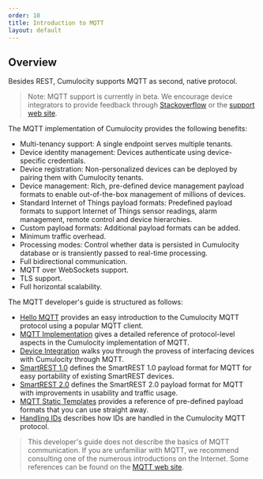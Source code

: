 ```yaml
---
order: 10
title: Introduction to MQTT
layout: default
---
```


## Overview

Besides REST, Cumulocity supports MQTT as second, native protocol.

> Note: MQTT support is currently in beta. We encourage device integrators to provide feedback through [Stackoverflow](http://stackoverflow.com/questions/tagged/cumulocity) or the [support web site](https://support.cumulocity.com).

The MQTT implementation of Cumulocity provides the following benefits:
* Multi-tenancy support: A single endpoint serves multiple tenants.
* Device identity management: Devices authenticate using device-specific credentials.
* Device registration: Non-personalized devices can be deployed by pairing them with Cumulocity tenants.
* Device management: Rich, pre-defined device management payload formats to enable out-of-the-box management of millions of devices.
* Standard Internet of Things payload formats: Predefined payload formats to support Internet of Things sensor readings, alarm management, remote control and device hierarchies.
* Custom payload formats: Additional payload formats can be added. 
* Minimum traffic overhead.
* Processing modes: Control whether data is persisted in Cumulocity database or is transiently passed to real-time processing.
* Full bidirectional communication.
* MQTT over WebSockets support.
* TLS support.
* Full horizontal scalability.

The MQTT developer's guide is structured as follows:

* [Hello MQTT](/guides/mqtt/hello-mqtt) provides an easy introduction to the Cumulocity MQTT protocol using a popular MQTT client.
* [MQTT Implementation](/guides/mqtt/implementation) gives a detailed reference of protocol-level aspects in the Cumulocity implementation of MQTT.
* [Device Integration](/guides/mqtt/device-integration) walks you through the provess of interfacing devices with Cumulocity through MQTT.
* [SmartREST 1.0](/guides/mqtt/smartrest-1) defines the SmartREST 1.0 payload format for MQTT for easy portability of existing SmartREST devices.
* [SmartREST 2.0](/guides/mqtt/smartrest-2) defines the SmartREST 2.0 payload format for MQTT with improvements in usability and traffic usage.
* [MQTT Static Templates](/guides/mqtt/static-templates) provides a reference of pre-defined payload formats that you can use straight away.
* [Handling IDs](/guides/mqtt/handling-ids) describes how IDs are handled in the Cumulocity MQTT protocol.

> This developer's guide does not describe the basics of MQTT communication. If you are unfamiliar with MQTT, we recommend consulting one of the numerous introductions on the Internet. Some references can be found on the [MQTT web site](http://mqtt.org/documentation).
